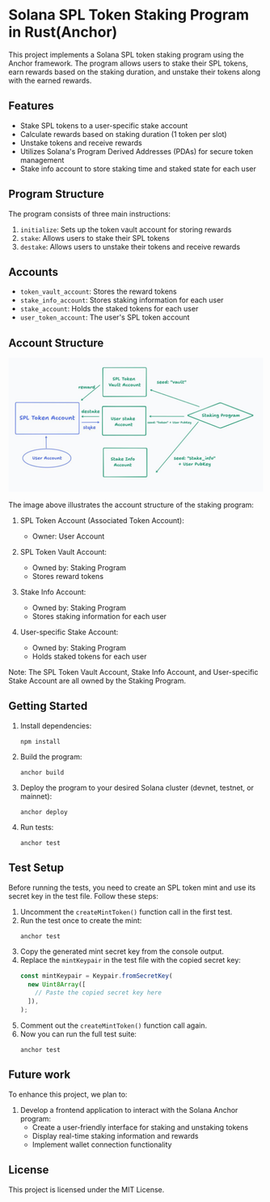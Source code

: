 # Solana SPL Token Staking Program in Rust(Anchor)

This project implements a Solana SPL token staking program using the Anchor
framework. The program allows users to stake their SPL tokens, earn rewards
based on the staking duration, and unstake their tokens along with the earned
rewards.

## Features

- Stake SPL tokens to a user-specific stake account
- Calculate rewards based on staking duration (1 token per slot)
- Unstake tokens and receive rewards
- Utilizes Solana's Program Derived Addresses (PDAs) for secure token management
- Stake info account to store staking time and staked state for each user

## Program Structure

The program consists of three main instructions:

1. `initialize`: Sets up the token vault account for storing rewards
2. `stake`: Allows users to stake their SPL tokens
3. `destake`: Allows users to unstake their tokens and receive rewards

## Accounts

- `token_vault_account`: Stores the reward tokens
- `stake_info_account`: Stores staking information for each user
- `stake_account`: Holds the staked tokens for each user
- `user_token_account`: The user's SPL token account

## Account Structure

![Account Structure](./diagram.jpeg)

The image above illustrates the account structure of the staking program:

1. SPL Token Account (Associated Token Account):

   - Owner: User Account

2. SPL Token Vault Account:

   - Owned by: Staking Program
   - Stores reward tokens

3. Stake Info Account:

   - Owned by: Staking Program
   - Stores staking information for each user

4. User-specific Stake Account:
   - Owned by: Staking Program
   - Holds staked tokens for each user

Note: The SPL Token Vault Account, Stake Info Account, and User-specific Stake
Account are all owned by the Staking Program.

## Getting Started

1. Install dependencies:

   ```
   npm install
   ```

2. Build the program:

   ```
   anchor build
   ```

3. Deploy the program to your desired Solana cluster (devnet, testnet, or
   mainnet):

   ```
   anchor deploy
   ```

4. Run tests:
   ```
   anchor test
   ```

## Test Setup

Before running the tests, you need to create an SPL token mint and use its
secret key in the test file. Follow these steps:

1. Uncomment the `createMintToken()` function call in the first test.
2. Run the test once to create the mint:
   ```
   anchor test
   ```
3. Copy the generated mint secret key from the console output.
4. Replace the `mintKeypair` in the test file with the copied secret key:
   ```typescript
   const mintKeypair = Keypair.fromSecretKey(
     new Uint8Array([
       // Paste the copied secret key here
     ]),
   );
   ```
5. Comment out the `createMintToken()` function call again.
6. Now you can run the full test suite:
   ```
   anchor test
   ```

## Future work

To enhance this project, we plan to:

1. Develop a frontend application to interact with the Solana Anchor program:
   - Create a user-friendly interface for staking and unstaking tokens
   - Display real-time staking information and rewards
   - Implement wallet connection functionality

## License

This project is licensed under the MIT License.

